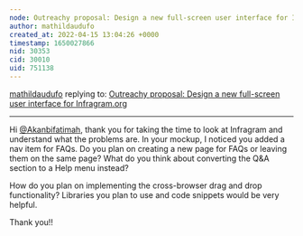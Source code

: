 ```yaml
---
node: Outreachy proposal: Design a new full-screen user interface for Infragram.org
author: mathildaudufo
created_at: 2022-04-15 13:04:26 +0000
timestamp: 1650027866
nid: 30353
cid: 30010
uid: 751138
---
```




[mathildaudufo](../profile/mathildaudufo) replying to: [Outreachy proposal: Design a new full-screen user interface for Infragram.org](../notes/Akanbifatimah/04-13-2022/outreachy-proposal-design-a-new-full-screen-user-interface-for-infragram-org)

----
Hi [@Akanbifatimah](/profile/Akanbifatimah), thank you for taking the time to look at Infragram and understand what the problems are. In your mockup, I noticed you added a nav item for FAQs. Do you plan on creating a new page for FAQs or leaving them on the same page? What do you think about converting the Q&A section to a Help menu instead?

How do you plan on implementing the cross-browser drag and drop functionality? Libraries you plan to use and code snippets would be very helpful.

Thank you!!